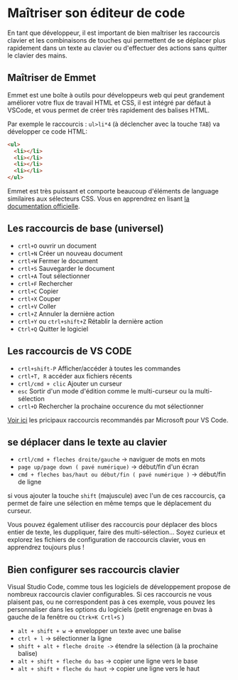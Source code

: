 # Maîtriser son éditeur de code

En tant que développeur, il est important de bien maîtriser les raccourcis clavier et les combinaisons de touches qui permettent de se déplacer plus rapidement dans un texte au clavier ou d'effectuer des actions sans quitter le clavier des mains.

## Maîtriser de Emmet

Emmet est une boîte à outils pour développeurs web qui peut grandement améliorer votre flux de travail HTML et CSS, il est intégré par défaut à VSCode, et vous permet de créer très rapidement des balises HTML.

Par exemple le raccourcis : `ul>li*4` (à déclencher avec la touche `TAB`) va développer ce code HTML:

```html
<ul>
  <li></li>
  <li></li>
  <li></li>
  <li></li>
</ul>
```

Emmet est très puissant et comporte beaucoup d'éléments de language similaires aux sélecteurs CSS. Vous en apprendrez en lisant [la documentation officielle](https://docs.emmet.io/).

## Les raccourcis de base (universel)

- `crtl+O` ouvrir un document
- `crtl+N` Créer un nouveau document
- `crtl+W` Fermer le document
- `crtl+S` Sauvegarder le document
- `crtl+A` Tout sélectionner
- `crtl+F` Rechercher
- `crtl+C` Copier
- `crtl+X` Couper
- `crtl+V` Coller
- `crtl+Z` Annuler la dernière action
- `crtl+Y` ou `ctrl+shift+Z` Rétablir la dernière action
- `Ctrl+Q` Quitter le logiciel

## Les raccourcis de VS CODE

- `crtl+shift-P` Afficher/accéder à toutes les commandes
- `crtl+T, R` accéder aux fichiers récents
- `crtl/cmd + clic` Ajouter un curseur
- `esc` Sortir d'un mode d'édition comme le multi-curseur ou la multi-sélection
- `crtl+D` Rechercher la prochaine occurence du mot sélectionner

[Voir ici](https://learn.microsoft.com/fr-fr/visualstudio/ide/productivity-shortcuts?view=vs-2022) les pricipaux raccourcis recommandés par Microsoft pour VS Code.

## se déplacer dans le texte au clavier

- `crtl/cmd + fleches droite/gauche` -> naviguer de mots en mots
- `page up/page down ( pavé numérique)` -> début/fin d'un écran
- `cmd + fleches bas/haut ou début/fin ( pavé numérique )` -> début/fin de ligne

si vous ajouter la touche `shift` (majuscule) avec l'un de ces raccourcis, ça permet de faire une sélection en même temps que le déplacement du curseur.
  
Vous pouvez également utiliser des raccourcis pour déplacer des blocs entier de texte, les duppliquer, faire des multi-sélection...
Soyez curieux et explorez les fichiers de configuration de raccourcis clavier, vous en apprendrez toujours plus !

## Bien configurer ses raccourcis clavier

Visual Studio Code, comme tous les logiciels de développement propose de nombreux raccourcis clavier configurables.
Si ces raccourcis ne vous plaisent pas, ou ne correspondent pas à ces exemple, vous pouvez les personnaliser dans les options du logiciels (petit engrenage en bvas à gauche de la fenêtre ou `Ctrk+K Crtl+S` )

- `alt + shift + w` -> envelopper un texte avec une balise
- `ctrl + l` -> sélectionner la ligne
- `shift + alt + fleche droite ->` étendre la sélection (à la prochaine balise)
- `alt + shift + fleche du bas` -> copier une ligne vers le base
- `alt + shift + fleche du haut` -> copier une ligne vers le haut

